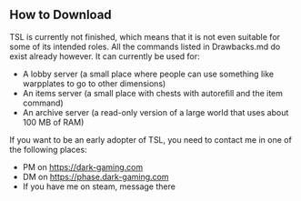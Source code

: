 ## How to Download
TSL is currently not finished, which means that it is not even suitable for some of its intended roles. All the commands listed in Drawbacks.md do exist already however.
It can currently be used for:
 * A lobby server (a small place where people can use something like warpplates to go to other dimensions)
 * An items server (a small place with chests with autorefill and the item command)
 * An archive server (a read-only version of a large world that uses about 100 MB of RAM)
 
 If you want to be an early adopter of TSL, you need to contact me in one of the following places:
  * PM on https://dark-gaming.com
  * DM on https://phase.dark-gaming.com
  * If you have me on steam, message there

